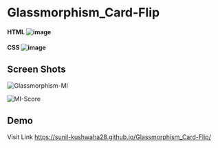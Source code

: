 # Glassmorphism_Card-Flip
#### HTML ![image](https://user-images.githubusercontent.com/82012814/145780865-b2a1f0fc-ca57-43a9-9fed-d7110475340b.png) 
#### CSS ![image](https://user-images.githubusercontent.com/82012814/145780897-f9341f34-b3ae-474b-bf5b-52d68ebb4e81.png) 

## Screen Shots
![Glassmorphism-MI](https://user-images.githubusercontent.com/82012814/145776376-a5f84b26-2911-45ab-8e97-c474879d7ab7.png)

![MI-Score](https://user-images.githubusercontent.com/82012814/145776398-f11ed4b2-aafa-4c28-bfd0-f1c2978c38fa.png)

## Demo 
Visit Link https://sunil-kushwaha28.github.io/Glassmorphism_Card-Flip/
